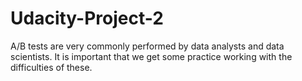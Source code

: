 # Udacity-Project-2
A/B tests are very commonly performed by data analysts and data scientists. It is important that we get some practice working with the difficulties of these.

